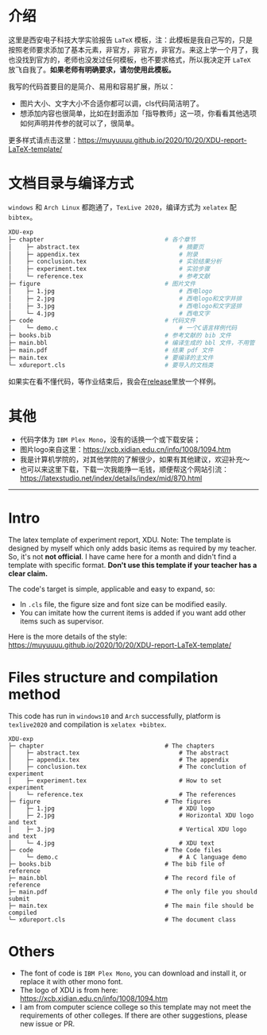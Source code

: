 # 介绍

这里是西安电子科技大学实验报告 `LaTeX` 模板，注：此模板是我自己写的，只是按照老师要求添加了基本元素，非官方，非官方，非官方。来这上学一个月了，我也没找到官方的，老师也没发过任何模板，也不要求格式，所以我决定开 `LaTeX` 放飞自我了。**如果老师有明确要求，请勿使用此模板。**

我写的代码首要目的是简介、易用和容易扩展，所以：

- 图片大小、文字大小不合适你都可以调，cls代码简洁明了。
- 想添加内容也很简单，比如在封面添加「指导教师」这一项，你看看其他选项如何声明并传参的就可以了，很简单。

更多样式请点击这里：https://muyuuuu.github.io/2020/10/20/XDU-report-LaTeX-template/

# 文档目录与编译方式

`windows` 和 `Arch Linux` 都跑通了，`TexLive 2020`，编译方式为 `xelatex` 配 `bibtex`。
 
```bash
XDU-exp
├─ chapter                                  # 各个章节
│    ├─ abstract.tex                            # 摘要页
│    ├─ appendix.tex                            # 附录
│    ├─ conclusion.tex                          # 实验结果分析
│    ├─ experiment.tex                          # 实验步骤
│    └─ reference.tex                           # 参考文献
├─ figure                                   # 图片文件
│    ├─ 1.jpg                                   # 西电logo
│    ├─ 2.jpg                                   # 西电logo和文字并排
│    ├─ 3.jpg                                   # 西电logo和文字竖排
│    └─ 4.jpg                                   # 西电文字
├─ code                                     # 代码文件
│    └─ demo.c                                  # 一个C语言样例代码
├─ books.bib                                # 参考文献的 bib 文件
├─ main.bbl                                 # 编译生成的 bbl 文件，不用管
├─ main.pdf                                 # 结果 pdf 文件
├─ main.tex                                 # 要编译的主文件
└─ xdureport.cls                            # 要导入的文档类
```

如果实在看不懂代码，等作业结束后，我会在[release](https://github.com/muyuuuu/XDU-report-LaTeX-template/releases/tag/1.0)里放一个样例。

# 其他

- 代码字体为 `IBM Plex Mono`，没有的话换一个或下载安装；
- 图片logo来自这里：https://xcb.xidian.edu.cn/info/1008/1094.htm
- 我是计算机学院的，对其他学院的了解很少，如果有其他建议，欢迎补充～
- 也可以来这里下载，下载一次我能挣一毛钱，顺便帮这个网站引流：https://latexstudio.net/index/details/index/mid/870.html

---

# Intro

The latex template of experiment report, XDU. Note: The template is designed by myself which only adds basic items as required by my teacher. So, it's not **not official**. I have came here for a month and didn't find a template with specific format. **Don't use this template if your teacher has a clear claim.**

The code's target is simple, applicable and easy to expand, so:

- In `.cls` file, the figure size and font size can be modified easily.
- You can imitate how the current items is added if you want add other items such as supervisor.

Here is the more details of the style: https://muyuuuu.github.io/2020/10/20/XDU-report-LaTeX-template/

# Files structure and compilation method

This code has run in `windows10` and `Arch` successfully, platform is `texlive2020` and compilation is `xelatex +bibtex`.

```
XDU-exp
├─ chapter                                  # The chapters
│    ├─ abstract.tex                            # The abstract
│    ├─ appendix.tex                            # The appendix
│    ├─ conclusion.tex                          # The conclution of experiment
│    ├─ experiment.tex                          # How to set experiment
│    └─ reference.tex                           # The references
├─ figure                                   # The figures
│    ├─ 1.jpg                                   # XDU logo
│    ├─ 2.jpg                                   # Horizontal XDU logo and text
│    ├─ 3.jpg                                   # Vertical XDU logo and text
│    └─ 4.jpg                                   # XDU text
├─ code                                     # The Code files
│    └─ demo.c                                  # A C language demo
├─ books.bib                                # The bib file of reference
├─ main.bbl                                 # The record file of reference
├─ main.pdf                                 # The only file you should submit
├─ main.tex                                 # The main file should be compiled
└─ xdureport.cls                            # The document class
```

# Others

- The font of code is `IBM Plex Mono`, you can download and install it, or replace it with other mono font.
- The logo of XDU is from here:  https://xcb.xidian.edu.cn/info/1008/1094.htm
- I am from computer science college so this template may not meet the requirements of other colleges. If there are other suggestions, please new issue or PR.
